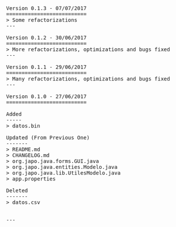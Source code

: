 <pre>

Version 0.1.3 - 07/07/2017
==========================
> Some refactorizations
---

Version 0.1.2 - 30/06/2017
==========================
> More refactorizations, optimizations and bugs fixed
---

Version 0.1.1 - 29/06/2017
==========================
> Many refactorizations, optimizations and bugs fixed
---

Version 0.1.0 - 27/06/2017
==========================

Added
-----
> datos.bin

Updated (From Previous One)
-------
> README.md
> CHANGELOG.md
> org.japo.java.forms.GUI.java
> org.japo.java.entities.Modelo.java
> org.japo.java.lib.UtilesModelo.java
> app.properties

Deleted
-------
> datos.csv


---

</pre>